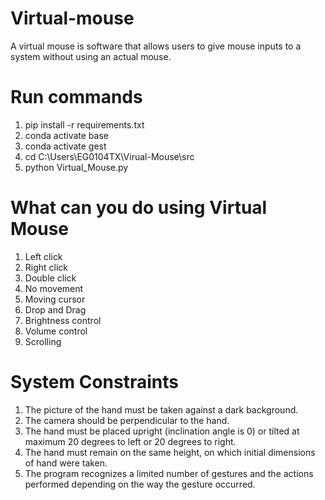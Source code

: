# Virtual-mouse
A virtual mouse is software that allows users to give mouse inputs to a system without using an actual mouse.

# Run commands
1. pip install -r requirements.txt
2. conda activate base
3. conda activate gest
4. cd C:\Users\EG0104TX\Virual-Mouse\src
5. python Virtual_Mouse.py

# What can you do using Virtual Mouse
1. Left click
2. Right click
3. Double click
4. No movement
5. Moving cursor
6. Drop and Drag
7. Brightness control
8. Volume control
9. Scrolling

# System Constraints 
1.	The picture of the hand must be taken against a dark background.  
2.	The camera should be perpendicular to the hand.  
3.	The hand must be placed upright (inclination angle is 0) or tilted at maximum 20 degrees to left or 20 degrees to right.  
4.	The hand must remain on the same height, on which initial dimensions of hand were taken.  
5.	The program recognizes a limited number of gestures and the actions performed depending on the way the gesture occurred.  
  
